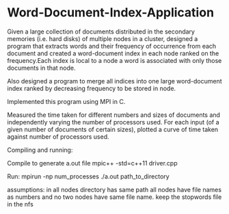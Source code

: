 # Word-Document-Index-Application
Given a large collection of documents distributed in the secondary memories (i.e. hard disks) of multiple nodes in a cluster, designed a program that extracts words and their frequency of occurrence from each document and created a word-document index in each node ranked on the frequency.Each index is local to a node a word is associated with only those documents in that node.

Also designed a program to merge all indices into one large word-document index ranked by decreasing frequency to be stored in node.

Implemented this program using MPI in C.

Measured the time taken for different numbers and sizes of documents and independently varying the number of processors used. For each input (of a given number of documents of certain sizes), plotted a curve of time taken against number of processors used.

Compiling and running:

Compile to generate a.out file
mpic++ -std=c++11 driver.cpp

Run:
mpirun -np num_processes ./a.out path_to_directory

assumptions: 
in all nodes directory has same path
all nodes have file names as numbers and no two nodes have same file name.
keep the stopwords file in the nfs
